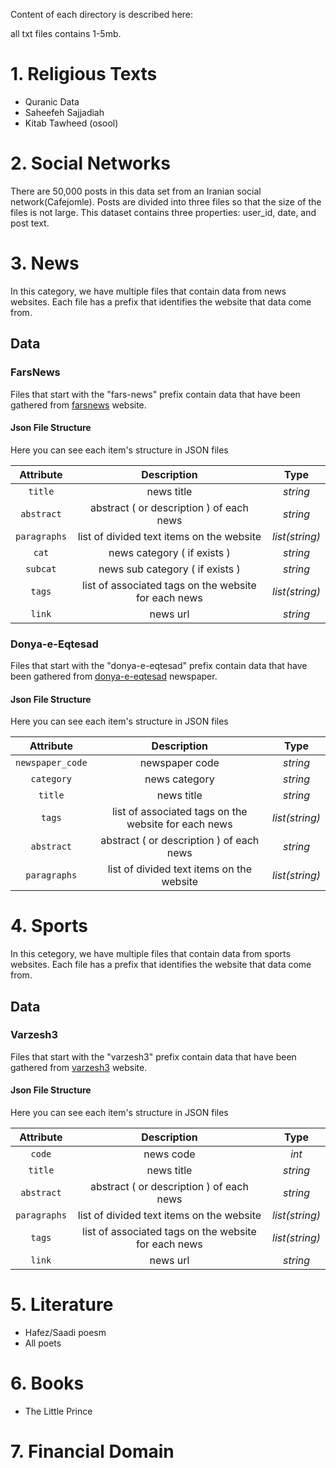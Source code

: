 
Content of each directory is described here:

all txt files contains 1-5mb.

# 1. Religious Texts
- Quranic Data
- Saheefeh Sajjadiah
- Kitab Tawheed (osool)

# 2. Social Networks
There are 50,000 posts in this data set from an Iranian social network(Cafejomle). Posts are divided into three files so that the size of the files is not large. This dataset contains three properties: user_id, date, and post text.

# 3. News
In this category, we have multiple files that contain data from news websites. Each file has a prefix that identifies the website that data come from.

## Data

### FarsNews
Files that start with the "fars-news" prefix contain data that have been gathered from [farsnews](https://www.farsnews.ir/) website.

#### Json File Structure 
Here you can see each item's structure in JSON files

| Attribute     | Description   | Type  |
|:-------------:|:-------------:|:-----:|
| `title`       | news title    |*string*|
| `abstract`    | abstract ( or description ) of each news | *string*|
| `paragraphs`    | list of divided text items on the website | *list(string)*|
| `cat`    | news category ( if exists ) | *string*|
| `subcat`    | news sub category ( if exists ) | *string*|
| `tags`    | list of associated tags on the website for each news| *list(string)*|
| `link`    |  news url | *string*|


### Donya-e-Eqtesad
Files that start with the "donya-e-eqtesad" prefix contain data that have been gathered from [donya-e-eqtesad](http://donya-e-eqtesad.com/) newspaper.
#### Json File Structure 
Here you can see each item's structure in JSON files

| Attribute     | Description   | Type  |
|:-------------:|:-------------:|:-----:|
| `newspaper_code`       | newspaper code    |*string*|
| `category`    | news category | *string*|
| `title`    | news title | *string*|
| `tags`    | list of associated tags on the website for each news| *list(string)*|
| `abstract`    | abstract ( or description ) of each news | *string*|
| `paragraphs`    | list of divided text items on the website | *list(string)*|

# 4. Sports

In this cetegory, we have multiple files that contain data from sports websites. Each file has a prefix that identifies the website that data come from.

## Data

### Varzesh3
Files that start with the "varzesh3" prefix contain data that have been gathered from [varzesh3](https://www.varzesh3.com) website.

#### Json File Structure 
Here you can see each item's structure in JSON files

| Attribute     | Description   | Type  |
|:-------------:|:-------------:|:-----:|
| `code`        | news code     | *int* |
| `title`       | news title    |*string*|
| `abstract`    | abstract ( or description ) of each news | *string*|
| `paragraphs`    | list of divided text items on the website | *list(string)*|
| `tags`    | list of associated tags on the website for each news| *list(string)*|
| `link`    |  news url | *string*|

# 5. Literature
- Hafez/Saadi poesm
- All poets

# 6. Books
- The Little Prince

# 7. Financial Domain
